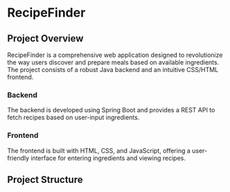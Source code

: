 # RecipeFinder

## Project Overview

RecipeFinder is a comprehensive web application designed to revolutionize the way users discover and prepare meals based on available ingredients. The project consists of a robust Java backend and an intuitive CSS/HTML frontend.

### Backend
The backend is developed using Spring Boot and provides a REST API to fetch recipes based on user-input ingredients.

### Frontend
The frontend is built with HTML, CSS, and JavaScript, offering a user-friendly interface for entering ingredients and viewing recipes.

## Project Structure

